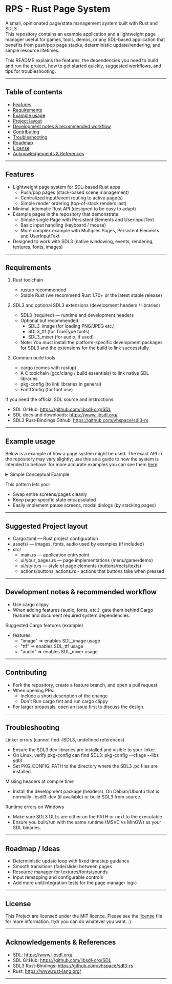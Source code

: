 # RPS - Rust Page System

A small, opinionated page/state management system built with Rust and SDL3.  
This repository contains an example application and a lightweight page manager useful for games, tools, demos, or any SDL-based application that benefits from push/pop page stacks, deterministic update/rendering, and simple resource lifetimes.

This README explains the features, the dependencies you need to build and run the project, how to get started quickly, suggested workflows, and tips for troubleshooting.

---

## Table of contents
- [Features](#features)
- [Requirements](#requirements)
- [Example usage](#example-usage)
- [Project layout](#suggested-project-layout)
- [Development notes & recommended workflow](#development-notes--recommended-workflow)
- [Contributing](#contributing)
- [Troubleshooting](#troubleshooting)
- [Roadmap](#roadmap--ideas)
- [License](#license)
- [Acknowledgements & References](#acknowledgements--references)
  
---

## Features
- Lightweight page system for SDL-based Rust apps
  - Push/pop pages (stack-based scene management)
  - Centralized input/event routing to active page(s)
  - Simple render ordering (top-of-stack renders last)
- Minimal, idiomatic Rust API (designed to be easy to adapt)
- Example pages in the repository that demonstrate:
  - Simple single Page with Persistent Elements and UserInputText
  - Basic input handling (keyboard / mouse)
  - More complex example with Multiples Pages, Persistent Elements and UserInputText
- Designed to work with SDL3 (native windowing, events, rendering, textures, fonts, images)

---

## Requirements

1. Rust toolchain
   - rustup recommended
   - Stable Rust (we recommend Rust 1.70+ or the latest stable release)

2. SDL3 and optional SDL3 extensions (development headers / libraries)
   - SDL3 (required) — runtime and development headers
   - Optional but recommended:
     - SDL3_image (for loading PNG/JPEG etc.)
     - SDL3_ttf (for TrueType fonts)
     - SDL3_mixer (for audio, if used)
   - Note: You must install the platform-specific development packages for SDL3 and the extensions for the build to link successfully.

3. Common build tools
   - cargo (comes with rustup)
   - A C toolchain (gcc/clang / build essentials) to link native SDL libraries
   - pkg-config (to link libraries in general)
   - FontConfig (for font use)

If you need the official SDL source and instructions:
- SDL GitHub: https://github.com/libsdl-org/SDL
- SDL docs and downloads: https://www.libsdl.org/
- SDL3 Rust-Bindings Github: https://github.com/vhspace/sdl3-rs

---

## Example usage
Below is a example of how a page system might be used. The exact API in the repository may vary slightly; use this as a guide to how the system is intended to behave.
for more accurate examples you can see them [here](https://github.com/HaruNashii/RPS/tree/bdadc5c7d4d283b3438400ebcb894370032b1765/examples)

<details> <summary>Simple Conceptual Example</summary>

```rust
use std::{env, time::Duration};
use sdl3::{pixels::Color, rect::Rect};
use rust_page_system::
{
    Button,
    Renderer,
    misc::center_elements::get_center, 
    system::
    {
        input_handler::InputHandler, 
        page_system::{Page, PersistentElements, PageData}, 
        state::AppState, 
        window::{create_window, get_monitor_refresh_rate, WindowConfig}
    }
};



//==========================================================================================================================================================================
//=======================================================================# main function recommended setup #===============================================================
//==========================================================================================================================================================================
fn main() 
{
    let window_config = WindowConfig
    {
        window_title: "SimpleExample".to_string(),
        icon: (false, None),
        // Recommended to start with 16:9 aspect ratio
        start_window_size: (800, 450),
        // Recommended to have minimum size with 16:9 aspect ratio
        window_minimum_size: (800, 450),
        resizable: true,
        centered: true,
        hint_sdl3_vsync: true
    };
    let mut window_modules = create_window(window_config);
    //bool is reffered to the rollback pages system, with "Mouse side buttons" or ("Alt" + "Arrows Keys") | (false = Page Rollback On), (true = Page Rollback Off)
    let mut input_handler = InputHandler::new(false);
    let mut app_state = AppState::new(PageId::Page1);
    let mut page_data = PageData::new(&app_state);
    let mut renderer = Renderer::new(&mut window_modules.canvas, &window_modules.texture_creator, &window_modules.ttf_context);

    populate_page_data(&mut page_data);

    loop 
    {
        std::thread::sleep(Duration::from_millis(1000 / get_monitor_refresh_rate()));
        app_state.update_window_size(renderer.canvas.window().size());
        input_handler.handle_input(&mut window_modules.event_pump, &mut page_data, &mut app_state, button_action);
        update_page_data(&mut page_data);
        renderer.render(&app_state, &page_data);
    }
}




//==========================================================================================================================================================================
//===============================================================# can be a different file, like: buttons_actions.rs #======================================================
//==========================================================================================================================================================================
pub fn button_action(app_state: &mut AppState<PageId, ButtonId>, button_id: &ButtonId, app_data: &mut PageData<PageId, ButtonId>) 
{
    if !app_state.capturing_input.0
    {
        if &ButtonId::ButtonPage1    == button_id {app_state.change_current_page(app_data, PageId::Page1); return};
        if &ButtonId::ButtonSubPage  == button_id {app_state.change_current_page(app_data, PageId::Page1SubPage); return};
        if &ButtonId::ButtonBack     == button_id {app_state.change_current_page(app_data, PageId::Page1); return};
        // Non Handle Buttons Will Be Considered User Input Buttons
        app_state.capturing_input = (true, Some(*button_id));
    }
}





//==========================================================================================================================================================================
//===============================================================# can be a different file, like: setup_page_data.rs #======================================================
//==========================================================================================================================================================================
/// put here pages that is static and don't need to be updated every frame
pub fn populate_page_data(page_data: &mut PageData<PageId, ButtonId>)
{
    //Populate Vec_Of_User_input With Page And Buttons That Receives User_Input
    page_data.push_vec_user_input(vec!
    [
        (PageId::Page1, ButtonId::ButtonPurpleInputStartPage1),
    ]);
    //Populate Persistent Elements with your defined persistent elements, (If your Persistent
    //Elements have runtime changing elements, like: Userinput, you need to place this definition on (update_page_data) that must be inside an loop)
    page_data.define_persistent_elements(vec! 
    [
        persistent_elements(),
    ]);
}

/// put here pages that need constant update logic, this fn needs to be inside one loop
pub fn update_page_data(page_data: &mut PageData<PageId, ButtonId>)
{
    //Populate PageData allpages vector
    page_data.populate_and_update_all_pages(vec!
    [
        page_1(&page_data.vec_user_input_string),
        subpage_page1(),
    ]);
}



//==========================================================================================================================================================================
//====================================================================# can be a different file, like: style.rs (or not even exist) #=======================================
//==========================================================================================================================================================================
pub const BACKGROUND_COLOR: Color = Color::RGB(30, 30, 46);
pub const TEXT_COLOR: Color = Color::RGB(255, 255, 255);
pub const SUBTEXT_COLOR: Color = Color::RGB(186, 194, 222);
pub const PURPLE_COLOR: Color = Color::RGB(203, 166, 247);
pub const PINK_COLOR: Color = Color::RGB(243, 139, 168);
pub const ORANGE_COLOR: Color = Color::RGB(250, 179, 135);
pub const BLACK_COLOR: Color = Color::RGB(17, 17, 27);
pub const RED_COLOR: Color = Color::RGB(255, 0, 0);



//==========================================================================================================================================================================
//===============================================================# can be a different file, like: pages.rs #================================================================
//==========================================================================================================================================================================
#[derive(Debug, Clone, Copy, PartialEq, Eq)]
/// Defines The ID for your Pages
pub enum PageId 
{
    Persistent,
    Page1,
    Page1SubPage,
}
#[derive(Eq, PartialEq, Clone, Copy, Debug)]
#[repr(usize)]
/// Defines The ID for your Buttons
pub enum ButtonId 
{
    ButtonPage1,
    ButtonPurpleInputStartPage1,
    ButtonSubPage,
    ButtonBack,
}


// Define Your Pages Here:
pub fn persistent_elements() -> PersistentElements<PageId, ButtonId>
{
    //===================== rects =========================
    let all_rects = vec! [ (BLACK_COLOR, (Rect::new(0, 0, 1920, 100), 0)) ];

    //===================== texts =========================
    let all_text = vec! [ (17.0, (825, 34), "This Is A Persistent Element".to_string(), TEXT_COLOR), ];

    //===================== images =========================
    let all_images = vec!
    [
        ((10, 10), (50, 50), format!("{}/.cache/page_system/example_1.jpg", env::home_dir().unwrap().display()))
    ];

    //===================== page creation =========================
    PersistentElements { id: PageId::Persistent, background_color: None, rects: Some(all_rects), buttons: None, texts: Some(all_text), images: Some(all_images) }
}

pub fn page_1(user_input: &[String]) -> Page<PageId, ButtonId>
{
    //===================== variables =========================
    let purple_button_data = get_center((600, 100), (1920, 1080));
    let subpage_button_data = get_center((235, 40), (1920, 1080));

    //===================== buttons =========================
    let all_buttons = vec!
    [
        Button { enabled: true, color: PURPLE_COLOR, rect: Rect::new(subpage_button_data.pos_x, 150, subpage_button_data.w, subpage_button_data.h), radius: 20, id: ButtonId::ButtonSubPage},
        Button { enabled: true, color: PURPLE_COLOR, rect: Rect::new(purple_button_data.pos_x, purple_button_data.pos_y, purple_button_data.w, purple_button_data.h), radius: 5, id: ButtonId::ButtonPurpleInputStartPage1},
    ];

    //===================== texts =========================
    let all_text = vec!
    [
        (18.0, (all_buttons[0].rect.x + 10, all_buttons[0].rect.y + 7), "Go To subpage_page1".to_string(), TEXT_COLOR),
        (18.0, (all_buttons[1].rect.x + 75, all_buttons[1].rect.y - 25), "Click the Button To Start Getting Input".to_string(), SUBTEXT_COLOR),
        (25.0, (all_buttons[1].rect.x + 15, all_buttons[1].rect.y + 35), user_input[0].to_string(), BLACK_COLOR),
    ];

    //===================== page creation =========================
    Page { has_persistent_elements: (true, Some(vec![PageId::Persistent])), id: PageId::Page1, background_color: Some(BACKGROUND_COLOR), rects: None, buttons: Some(all_buttons), texts: Some(all_text), images: None }

}

pub fn subpage_page1() -> Page<PageId,ButtonId>
{
    //===================== buttons =========================
    let all_buttons = vec! [ Button { enabled: true, color: PINK_COLOR, rect: Rect::new(20, 20, 50, 40), radius: 0, id: ButtonId::ButtonBack}];

    //===================== texts =========================
    let all_text = vec! [ (18.0, (all_buttons[0].rect.x + 10, all_buttons[0].rect.y + 7), "<-".to_string(), TEXT_COLOR) ];

    //===================== page creation =========================
    Page { has_persistent_elements: (false, None), id: PageId::Page1SubPage, background_color: Some(BACKGROUND_COLOR), rects: None, buttons: Some(all_buttons), texts: Some(all_text), images: None }
}
```

</details>

This pattern lets you:
- Swap entire screens/pages cleanly
- Keep page-specific state encapsulated
- Easily implement pause screens, modal dialogs (by stacking pages)

---

## Suggested Project layout
- Cargo.toml — Rust project configuration
- assets/ — images, fonts, audio used by examples (if included)
- src/
  - main.rs — application entrypoint
  - ui/your_pages.rs — page implementations (menu/game/demo)
  - ui/style.rs — style of page elements (buttons/rects/texts)
  - actions/buttons_actions.rs - actions that buttons take when pressed

---

## Development notes & recommended workflow
- Use cargo clippy
- When adding features (audio, fonts, etc.), gate them behind Cargo features and document required system dependencies.

Suggested Cargo features (example)
- features:
  - "image" => enables SDL_image usage
  - "ttf" => enables SDL_ttf usage
  - "audio" => enables SDL_mixer usage

---

## Contributing
- Fork the repository, create a feature branch, and open a pull request.
- When opening PRs:
  - Include a short description of the change
  - Don't Run cargo fmt and run cargo clippy
- For larger proposals, open an issue first to discuss the design.

---

## Troubleshooting
Linker errors (cannot find -lSDL3, undefined references)
- Ensure the SDL3 dev libraries are installed and visible to your linker.
- On Linux, verify pkg-config can find SDL3: pkg-config --cflags --libs sdl3
- Set PKG_CONFIG_PATH to the directory where the SDL3 .pc files are installed.

Missing headers at compile time
- Install the development package (headers). On Debian/Ubuntu that is normally libsdl3-dev (if available) or build SDL3 from source.

Runtime errors on Windows
- Make sure SDL3 DLLs are either on the PATH or next to the executable.
- Ensure you built/run with the same runtime (MSVC vs MinGW) as your SDL binaries.

---

## Roadmap / Ideas
- Deterministic update loop with fixed timestep guidance
- Smooth transitions (fade/slide) between pages
- Resource manager for textures/fonts/sounds
- Input remapping and configurable controls
- Add more unit/integration tests for the page manager logic

---

## License
This Project are licensed under the MIT licence. Please see the [license](https://github.com/HaruNashii/RPS/blob/main/LICENSE) file for more information. tl;dr you can do whatever you want. :)

---

## Acknowledgements & References
- SDL: https://www.libsdl.org/
- SDL GitHub: https://github.com/libsdl-org/SDL
- SDL3 Rust-Bindings: https://github.com/vhspace/sdl3-rs
- Rust: https://www.rust-lang.org/

---
